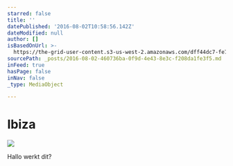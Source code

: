 ```yaml
---
starred: false
title: ''
datePublished: '2016-08-02T10:58:56.142Z'
dateModified: null
author: []
isBasedOnUrl: >-
  https://the-grid-user-content.s3-us-west-2.amazonaws.com/dff44dc7-fe74-440c-a576-28d75de7d202.jpg
sourcePath: _posts/2016-08-02-460736ba-0f9d-4e43-8e3c-f208da1fe3f5.md
inFeed: true
hasPage: false
inNav: false
_type: MediaObject

---
```

# Ibiza
![](https://the-grid-user-content.s3-us-west-2.amazonaws.com/dff44dc7-fe74-440c-a576-28d75de7d202.jpg)

Hallo werkt dit?